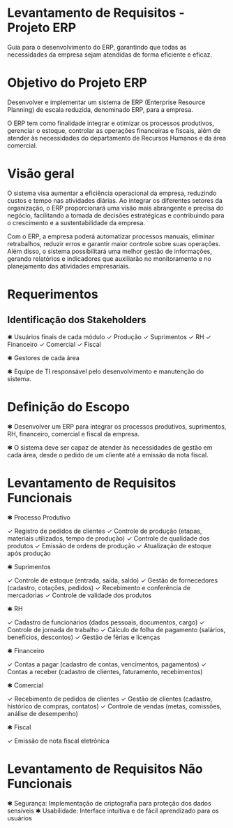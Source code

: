# Levantamento de Requisitos - Projeto ERP
Guia para o desenvolvimento do ERP, garantindo que todas as necessidades da empresa sejam atendidas de forma eficiente e eficaz.

# Objetivo do Projeto ERP
Desenvolver e implementar um sistema de ERP (Enterprise Resource Planning) de escala reduzida, denominado ERP, para a empresa. 

O ERP tem como finalidade integrar e otimizar os processos produtivos, gerenciar o estoque, controlar as operações financeiras e fiscais, além de atender às necessidades do departamento de Recursos Humanos e da área comercial.

# Visão geral
O sistema visa aumentar a eficiência operacional da empresa, reduzindo custos e tempo nas atividades diárias. Ao integrar os diferentes setores da organização, o ERP proporcionará uma visão mais abrangente e precisa do negócio, facilitando a tomada de decisões estratégicas e contribuindo para o crescimento e a sustentabilidade da empresa.

Com o ERP, a empresa poderá automatizar processos manuais, eliminar retrabalhos, reduzir erros e garantir maior controle sobre suas operações. Além disso, o sistema possibilitará uma melhor gestão de informações, gerando relatórios e indicadores que auxiliarão no monitoramento e no planejamento das atividades empresariais. 

# Requerimentos

## Identificação dos Stakeholders

✱ Usuários finais de cada módulo 
✓ Produção 
✓ Suprimentos 
✓ RH 
✓ Financeiro 
✓ Comercial 
✓ Fiscal

✱ Gestores de cada área

✱ Equipe de TI responsável pelo desenvolvimento e manutenção do sistema.

# Definição do Escopo

✱ Desenvolver um  ERP para integrar os processos produtivos, suprimentos, RH, financeiro, comercial e fiscal da empresa.

✱ O sistema deve ser capaz de atender às necessidades de gestão em cada área, desde o pedido de um cliente até a emissão da nota fiscal.

# Levantamento de Requisitos Funcionais

✱ Processo Produtivo

✓ Registro de pedidos de clientes
✓ Controle de produção 
(etapas, materiais utilizados, tempo de produção)
✓ Controle de qualidade dos produtos
✓ Emissão de ordens de produção
✓ Atualização de estoque após produção

✱ Suprimentos

✓ Controle de estoque
 (entrada, saída, saldo)
✓ Gestão de fornecedores 
(cadastro, cotações, pedidos)
✓ Recebimento e conferência de mercadorias
✓ Controle de validade dos produtos

✱ RH

✓ Cadastro de funcionários 
(dados pessoais, documentos, cargo)
✓ Controle de jornada de trabalho
✓ Cálculo de folha de pagamento
 (salários, benefícios, descontos)
✓ Gestão de férias e licenças

✱ Financeiro

✓ Contas a pagar 
(cadastro de contas, vencimentos, pagamentos)
✓ Contas a receber 
(cadastro de clientes, faturamento, recebimentos)

✱ Comercial

✓ Recebimento de pedidos de clientes
✓ Gestão de clientes 
(cadastro, histórico de compras, contatos)
✓ Controle de vendas 
(metas, comissões, análise de desempenho)

✱ Fiscal

✓ Emissão de nota fiscal eletrônica

# Levantamento de Requisitos Não Funcionais

✱ Segurança: Implementação de criptografia para proteção dos dados sensíveis
✱ Usabilidade: Interface intuitiva e de fácil aprendizado para os usuários 
